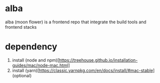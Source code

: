 # alba
alba (moon flower) is a frontend repo that integrate the build tools and frontend stacks 

# dependency

1. install (node and npm)[https://treehouse.github.io/installation-guides/mac/node-mac.html]
2. install (yarn)[https://classic.yarnpkg.com/en/docs/install/#mac-stable] (optional)

